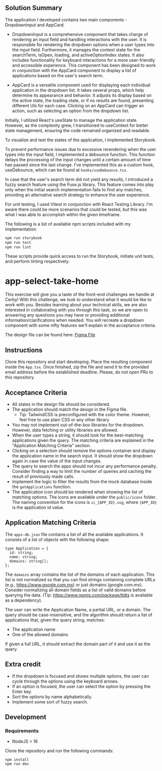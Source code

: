 ## Solution Summary

The application I developed contains two main components - DropdownInput and AppCard.

- DropdownInput is a comprehensive component that takes charge of rendering an input field and handling interactions with the user. It is responsible for rendering the dropdown options when a user types into the input field. Furthermore, it manages the context state for the searchTerm, isOpen, loading, and activeOptionIndex states. It also includes functionality for keyboard interactions for a more user-friendly and accessible experience. This component has been designed to work in conjunction with the AppCard component to display a list of applications based on the user's search term.

- AppCard is a versatile component used for displaying each individual application in the dropdown list. It takes several props, which help determine its appearance and behavior. It adjusts its display based on the active state, the loading state, or if no results are found, presenting different UIs for each case. Clicking on an AppCard can trigger an action, such as selecting an option from the dropdown list.

Initially, I utilized React's useState to manage the application state. However, as the complexity grew, I transitioned to useContext for better state management, ensuring the code remained organized and readable.

To visualize and test the states of the application, I implemented Storybook.

To prevent performance issues due to excessive rerendering when the user types into the input field, I implemented a debounce function. This function delays the processing of the input changes until a certain amount of time has passed since the last change. I've implemented this as a custom hook, useDebounce, which can be found at `hooks/useDebounce.tsx`.

In case that the user's search term did not yield any results, I introduced a fuzzy search feature using the Fuse.js library. This feature comes into play only when the initial search implementation fails to find any matches, providing an alternative search strategy to enhance the user experience.

For unit testing, I used Vitest in conjunction with React Testing Library. I'm aware there could be more scenarios that could be tested, but this was what I was able to accomplish within the given timeframe.

The following is a list of available npm scripts included with my implementation:

```bash
npm run storybook
npm run test
npm run lint
```

These scripts provide quick access to run the Storybook, initiate unit tests, and perform linting respectively.

# app-select-take-home

This exercise will give you a taste of the front-end challenges we handle at Cerby! With this challenge, we look to understand what it would be like to work with you. Besides learning about your technical skills, we are also interested in collaborating with you through this task, so we are open to answering any questions you may have or providing additional information/clarifications when needed. You will recreate a dropdown component with some nifty features we'll explain in the acceptance criteria.

The design file can be found here: [Figma File](https://www.figma.com/file/keAdBYpQ5nou30hWsBiTvh/Take-Home-Challenge-%F0%9F%9A%80?node-id=12%3A1318&t=aHB3BbDFyVH4ngBk-1)

## Instructions

Clone this repository and start developing. Place the resulting component inside the `App.tsx`. Once finished, zip the file and send it to the provided email address before the established deadline. Please, do not open PRs to this repository.

## Acceptance Criteria

- All states in the design file should be considered.
- The application should match the design in the Figma file.
  - Tip: TailwindCSS is preconfigured with the color theme. However, feel free to use plain CSS or any other library
- You may not implement out-of-the-box libraries for the dropdown. However, data fetching or utility libraries are allowed.
- When the user types a string, it should look for the best-matching applications given the query. The matching criteria are explained in the "Application Matching Criteria" section.
- Clicking on a selection should remove the options container and display the application name in the search input. It should show the dropdown again in case the value of the input changes.
- The query to search the apps should not incur any performance penalty. Consider finding a way to limit the number of queries and caching the result of previously made calls.
- Implement the logic to filter the results from the mock database inside the `getApplications` function.
- The application icon should be rendered when showing the list of matching options. The icons are available under the `public/icons` folder. The naming convention for the icons is `ic_{APP_ID}.svg`, where `{APP_ID}` is the application id value.

## Application Matching Criteria

The `apps-db.json` file contains a list of all the available applications. It consists of a list of objects with the following shape:

```type
type Application = {
  id: string;
  name: string;
  domains: string[];
};
```

The `domains` array contains the list of the domains of each application. This list is not normalized so that you can find strings containing complete URLs (e.g., https://www.google.com.mx) or just domains (google.com.mx). Consider normalizing all domain fields as a list of valid domains before querying the data. (Tip: https://www.npmjs.com/package/tldts is available as a dependency).

The user can write the Application Name, a partial URL, or a domain. The query should be case-insensitive, and the algorithm should return a list of applications that, given the query string, matches:

- The application name
- One of the allowed domains

If given a full URL, it should extract the domain part of it and use it as the query.

## Extra credit

- If the dropdown is focused and shows multiple options, the user can cycle through the options using the keyboard arrows.
- If an option is focused, the user can select the option by pressing the Enter key.
- Sort the options by name alphabetically.
- Implement some sort of fuzzy search.

## Development

### Requirements

- NodeJS > 16

Clone the repository and run the following commands:

```
npm install
npm run dev
```
